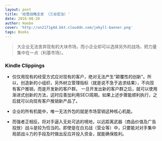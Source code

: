 ```yaml
---
layout: post
title: '经营战略全史 （三谷宏治）'
date: 2016-08-20
author: Haobo
cover: 'http://on2171g4d.bkt.clouddn.com/jekyll-banner.png'
tags: Books
---
```


> 大企业无法舍弃现有的大块市场，而小企业却可以选择另外的战场，把力量集中在一点（利基市场）。

### Kindle Clippings

* 仅仅用现有的经营方式应对现有的客户，绝对无法产生“颠覆性的创新”。所以，创造新的小组织，另外树立管理指标（就是说不急于追求结果），不向现有客户推销，而是开发新的客户群。 一旦开发出新的客户群之后，就可以使用渐进式创新的方法，这时应善加利用SECI周期。如果上述步骤能顺利执行，之后就可以向现有客户推销新产品了。

* 企业的所有机能中，唯一无法外包的就是市场营销这种核心机能。

* 而强者正相反。将对手逼入无处可逃的境地，以远距离武器（商品价值及广告投放）战斗是较为恰当的。即使是在白刃战（营业等）中，只要能对对手集中局部战斗力的手段及时做出反应并投入资金，就能确保胜利。

